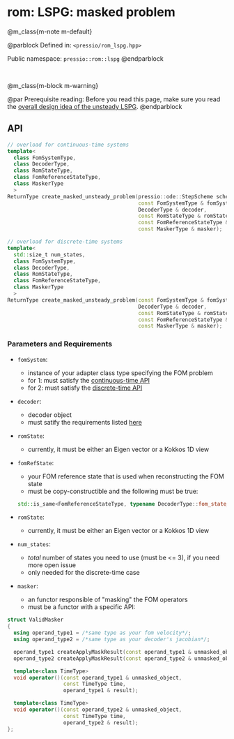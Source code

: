 
# rom: LSPG: masked problem


@m_class{m-note m-default}

@parblock
Defined in: `<pressio/rom_lspg.hpp>`

Public namespace: `pressio::rom::lspg`
@endparblock

<br/>

@m_class{m-block m-warning}

@par Prerequisite reading:
Before you read this page, make sure you
read the [overall design idea of the unsteady LSPG](md_pages_components_rom_lspg_unsteady.html).
@endparblock

## API

```cpp
// overload for continuous-time systems
template<
  class FomSystemType,
  class DecoderType,
  class RomStateType,															  (1)
  class FomReferenceStateType,
  class MaskerType
  >
ReturnType create_masked_unsteady_problem(pressio::ode::StepScheme scheme,
										  const FomSystemType & fomSystem,
										  DecoderType & decoder,
										  const RomStateType & romState,
										  const FomReferenceStateType & fomRefState,
										  const MaskerType & masker);

// overload for discrete-time systems
template<
  std::size_t num_states,
  class FomSystemType,
  class DecoderType,
  class RomStateType,															  (2)
  class FomReferenceStateType,
  class MaskerType
  >
ReturnType create_masked_unsteady_problem(const FomSystemType & fomSystem,
										  DecoderType & decoder,
										  const RomStateType & romState,
										  const FomReferenceStateType & fomRefState,
										  const MaskerType & masker);
```

### Parameters and Requirements

- `fomSystem`:
  - instance of your adapter class type specifying the FOM problem
  - for 1: must satisfy the [continuous-time API](./md_pages_components_rom_fom_apis.html)
  - for 2: must satisfy the [discrete-time API](./md_pages_components_rom_fom_apis.html)

- `decoder`:
  - decoder object
  - must satify the requirements listed [here](md_pages_components_rom_decoder.html)

- `romState`:
  - currently, it must be either an Eigen vector or a Kokkos 1D view

- `fomRefState`:
  - your FOM reference state that is used when reconstructing the FOM state
  - must be copy-constructible and the following must be true:<br/>
  ```cpp
  std::is_same<FomReferenceStateType, typename DecoderType::fom_state_type>::value == true
  ```

- `romState`:
  - currently, it must be either an Eigen vector or a Kokkos 1D view

- `num_states`:
  - *total* number of states you need to use (must be <= 3), if you need more open issue
  - only needed for the discrete-time case

- `masker`:
  - an functor responsible of "masking" the FOM operators
  - must be a functor with a specific API:

```cpp
struct ValidMasker
{
  using operand_type1 = /*same type as your fom velocity*/;
  using operand_type2 = /*same type as your decoder's jacobian*/;

  operand_type1 createApplyMaskResult(const operand_type1 & unmasked_object);
  operand_type2 createApplyMaskResult(const operand_type2 & unmasked_object);

  template<class TimeType>
  void operator()(const operand_type1 & unmasked_object,
                  const TimeType time,
				  operand_type1 & result);

  template<class TimeType>
  void operator()(const operand_type2 & unmasked_object,
                  const TimeType time,
				  operand_type2 & result);
};
```
